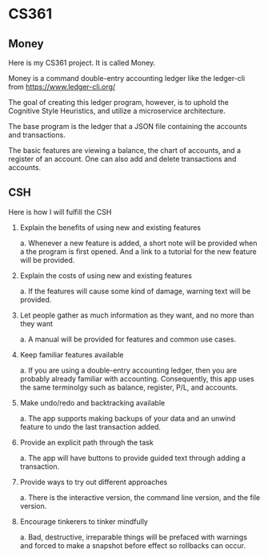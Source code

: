 # CS361

## Money

Here is my CS361 project.  It is called Money.

Money is a command double-entry accounting ledger like the ledger-cli
from https://www.ledger-cli.org/

The goal of creating this ledger program, however, is to uphold the 
Cognitive Style Heuristics, and utilize a microservice architecture.

The base program is the ledger that a JSON file containing the accounts
and transactions.

The basic features are viewing a balance, the chart of accounts, 
and a register of an account.  One can also add and delete
transactions and accounts.

## CSH

Here is how I will fulfill the CSH

1. Explain the benefits of using new and existing features

    a. Whenever a new feature is added, a short note will be provided when a the program is first opened. And a link to a tutorial for the new feature will be provided.

2. Explain the costs of using new and existing features

    a. If the features will cause some kind of damage, warning text will be provided.

3. Let people gather as much information as they
want, and no more than they want

    a. A manual will be provided for features and common use cases.

4. Keep familiar features available
   
    a. If you are using a double-entry accounting ledger, then you are probably already familiar with accounting.  Consequently, this app uses the same terminolgy such as balance, register, P/L, and accounts.

5. Make undo/redo and backtracking available

    a. The app supports making backups of your data and an unwind feature to undo the last transaction added.

6. Provide an explicit path through the task

    a. The app will have buttons to provide guided text through adding a transaction.

7. Provide ways to try out different approaches

    a. There is the interactive version, the command line version, and the file version.

8.  Encourage tinkerers to tinker mindfully

    a. Bad, destructive, irreparable things will be prefaced with warnings and forced to make a snapshot before effect so rollbacks can occur.
